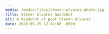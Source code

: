 ```yaml
---
media: /media/files/steven-alvarez-photo.jpg
title: Steven Alvarez headshot
alt: A headshot of poet Steven Alvarez
date: 2020-06-25 12:49:00 -0500
---
```

